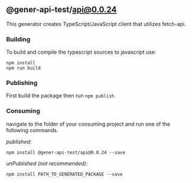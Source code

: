 ## @gener-api-test/api@0.0.24

This generator creates TypeScript/JavaScript client that utilizes fetch-api.

### Building

To build and compile the typescript sources to javascript use:
```
npm install
npm run build
```

### Publishing

First build the package then run ```npm publish```

### Consuming

navigate to the folder of your consuming project and run one of the following commands.

_published:_

```
npm install @gener-api-test/api@0.0.24 --save
```

_unPublished (not recommended):_

```
npm install PATH_TO_GENERATED_PACKAGE --save
